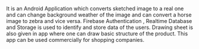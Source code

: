 It is an Android Application which converts sketched image to a real
one and can change background weather of the image and can convert
a horse image to zebra and vice versa.
Firebase Authentication , Realtime Database and Storage is used to
identify and store data of the users. Drawing sheet is also given in app
where one can draw basic structure of the product. This app can be used
commercially for shopping companies.
